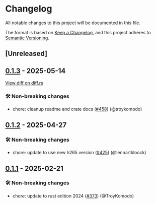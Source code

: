 # Changelog

<!--
This file is automatically generated by our release process.
DO NOT edit it directly.
If you want to add a change log entry for this package,
please create a new file in /changes.d/<pr-number>.toml
Refer to the [README.md](/changes.d/README.md) for more information.
-->

All notable changes to this project will be documented in this file.

The format is based on [Keep a Changelog](https://keepachangelog.com/en/1.0.0/),
and this project adheres to [Semantic Versioning](https://semver.org/spec/v2.0.0.html).

## [Unreleased]

## [0.1.3](https://github.com/ScuffleCloud/scuffle/compare/scuffle-mp4-v0.1.2...scuffle-mp4-v0.1.3) - 2025-05-14

[View diff on diff.rs](https://diff.rs/scuffle-mp4/0.1.2/scuffle-mp4/0.1.3/Cargo.toml)

### 🛠️ Non-breaking changes

- chore: cleanup readme and crate docs ([#458](https://github.com/scufflecloud/scuffle/pull/458)) (@troykomodo)

## [0.1.2](https://github.com/ScuffleCloud/scuffle/compare/scuffle-mp4-v0.1.1...scuffle-mp4-v0.1.2) - 2025-04-27

### 🛠️ Non-breaking changes

- chore: update to use new h265 version ([#425](https://github.com/scufflecloud/scuffle/pull/425)) (@lennartkloock)

## [0.1.1](https://github.com/ScuffleCloud/scuffle/compare/scuffle-mp4-v0.1.0...scuffle-mp4-v0.1.1) - 2025-02-21

### 🛠️ Non-breaking changes

- chore: update to rust edition 2024 ([#373](https://github.com/scufflecloud/scuffle/pull/373)) (@TroyKomodo)
